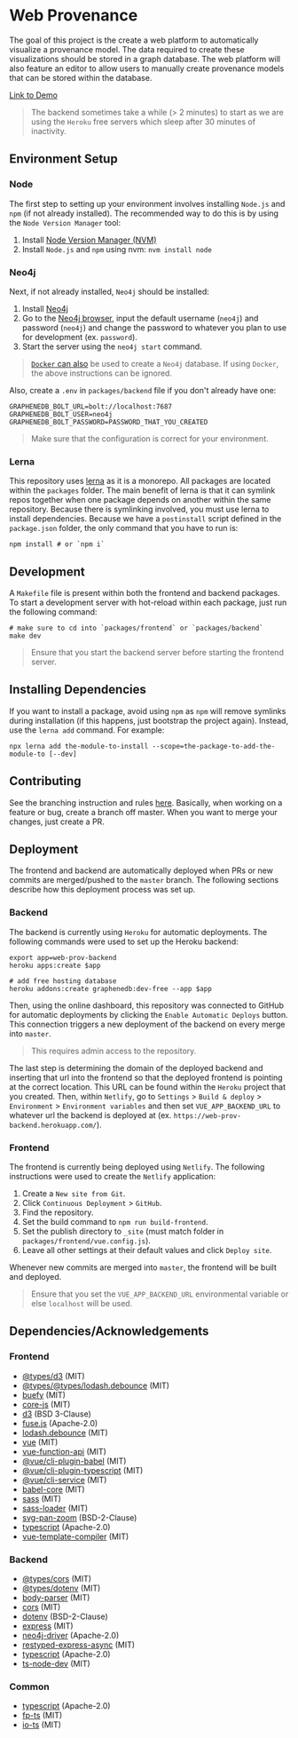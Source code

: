 # Web Provenance
The goal of this project is the create a web platform to automatically visualize a provenance model. The data required to create these visualizations should be stored in a graph database. The web platform will also feature an editor to allow users to manually create provenance models that can be stored within the database.

[Link to Demo](https://infallible-lamarr-e47435.netlify.com/)
> The backend sometimes take a while (> 2 minutes) to start as we are using the `Heroku` free servers which sleep after 30 minutes of inactivity.

## Environment Setup
### Node
The first step to setting up your environment involves installing `Node.js` and `npm` (if not already installed). The recommended way to do this is by using the `Node Version Manager` tool:
1. Install [Node Version Manager (NVM)](https://github.com/nvm-sh/nvm#install--update-script)
1. Install `Node.js` and `npm` using nvm: `nvm install node`

### Neo4j
Next, if not already installed, `Neo4j` should be installed:
1. Install [Neo4j](https://neo4j.com/docs/operations-manual/current/installation/)
1. Go to the [Neo4j browser](http://localhost:7474/browser/), input the default username (`neo4j`) and password (`neo4j`) and change the password to whatever you plan to use for development (ex. `password`).
1. Start the server using the `neo4j start` command.
> [`Docker` can also](https://neo4j.com/developer/docker-run-neo4j/) be used to create a `Neo4j` database. If using `Docker`, the above instructions can be ignored.

Also, create a `.env` in `packages/backend` file if you don't already have one:
```
GRAPHENEDB_BOLT_URL=bolt://localhost:7687
GRAPHENEDB_BOLT_USER=neo4j
GRAPHENEDB_BOLT_PASSWORD=PASSWORD_THAT_YOU_CREATED
```
> Make sure that the configuration is correct for your environment.

### Lerna
This repository uses [lerna](https://lerna.js.org/) as it is a monorepo. All packages are located within the `packages` folder. The main benefit of lerna is that it can symlink repos together when one package depends on another within the same repository. Because there is symlinking involved, you must use lerna to install dependencies. Because we have a `postinstall` script defined in the `package.json` folder, the only command that you have to run is:
```
npm install # or `npm i`
```

## Development
A `Makefile` file is present within both the frontend and backend packages. To start a development server with hot-reload within each package, just run the following command:
```
# make sure to cd into `packages/frontend` or `packages/backend`
make dev
```
> Ensure that you start the backend server before starting the frontend server.

## Installing Dependencies
If you want to install a package, avoid using `npm` as `npm` will remove symlinks during installation (if this happens, just bootstrap the project again). Instead, use the `lerna add` command. For example:
```
npx lerna add the-module-to-install --scope=the-package-to-add-the-module-to [--dev]
```

## Contributing
See the branching instruction and rules [here](https://guides.github.com/introduction/flow/). Basically, when working on a feature or bug, create a branch off master. When you want to merge your changes, just create a PR.

## Deployment
The frontend and backend are automatically deployed when PRs or new commits are merged/pushed to the `master` branch. The following sections describe how this deployment process was set up.

### Backend
The backend is currently using `Heroku` for automatic deployments. The following commands were used to set up the Heroku backend:
```
export app=web-prov-backend
heroku apps:create $app

# add free hosting database
heroku addons:create graphenedb:dev-free --app $app
```

Then, using the online dashboard, this repository was connected to GitHub for automatic deployments by clicking the `Enable Automatic Deploys` button. This connection triggers a new deployment of the backend on every merge into `master`.
> This requires admin access to the repository.

The last step is determining the domain of the deployed backend and inserting that url into the frontend so that the deployed frontend is pointing at the correct location. This URL can be found within the `Heroku` project that you created. Then, within `Netlify`, go to `Settings` > `Build & deploy` > `Environment` > `Environment variables` and then set `VUE_APP_BACKEND_URL` to whatever url the backend is deployed at (ex. `https://web-prov-backend.herokuapp.com/`).

### Frontend
The frontend is currently being deployed using `Netlify`. The following instructions were used to create the `Netlify` application:

1. Create a `New site from Git`.
1. Click `Continuous Deployment` > `GitHub`.
1. Find the repository.
1. Set the build command to `npm run build-frontend`.
1. Set the publish directory to `_site` (must match folder in `packages/frontend/vue.config.js`).
1. Leave all other settings at their default values and click `Deploy site`.

Whenever new commits are merged into `master`, the frontend will be built and deployed.
> Ensure that you set the `VUE_APP_BACKEND_URL` environmental variable or else `localhost` will be used.

## Dependencies/Acknowledgements
### Frontend
- [@types/d3](https://www.npmjs.com/package/@types/d3) (MIT)
- [@types/@types/lodash.debounce](https://www.npmjs.com/package/@types/@types/lodash.debounce) (MIT)
- [buefy](https://www.npmjs.com/package/buefy) (MIT)
- [core-js](https://www.npmjs.com/package/core-js) (MIT)
- [d3](https://www.npmjs.com/package/d3) (BSD 3-Clause)
- [fuse.js](https://www.npmjs.com/package/fuse.js) (Apache-2.0)
- [lodash.debounce](https://www.npmjs.com/package/lodash.debounce) (MIT)
- [vue](https://www.npmjs.com/package/vue) (MIT)
- [vue-function-api](https://www.npmjs.com/package/vue-function-api) (MIT)
- [@vue/cli-plugin-babel](https://www.npmjs.com/package/@vue/cli-plugin-babel) (MIT)
- [@vue/cli-plugin-typescript](https://www.npmjs.com/package/@vue/cli-plugin-typescript) (MIT)
- [@vue/cli-service](https://www.npmjs.com/package/@vue/cli-service) (MIT)
- [babel-core](https://www.npmjs.com/package/babel-core) (MIT)
- [sass](https://www.npmjs.com/package/sass) (MIT)
- [sass-loader](https://www.npmjs.com/package/sass-loader) (MIT)
- [svg-pan-zoom](https://www.npmjs.com/package/svg-pan-zoom) (BSD-2-Clause)
- [typescript](https://www.npmjs.com/package/typescript) (Apache-2.0)
- [vue-template-compiler](https://www.npmjs.com/package/vue-template-compiler) (MIT)

### Backend
- [@types/cors](https://www.npmjs.com/package/@types/cors) (MIT)
- [@types/dotenv](https://www.npmjs.com/package/@types/dotenv) (MIT)
- [body-parser](https://www.npmjs.com/package/body-parser) (MIT)
- [cors](https://www.npmjs.com/package/cors) (MIT)
- [dotenv](https://www.npmjs.com/package/dotenv) (BSD-2-Clause)
- [express](https://www.npmjs.com/package/express) (MIT)
- [neo4j-driver](https://www.npmjs.com/package/neo4j-driver) (Apache-2.0)
- [restyped-express-async](https://www.npmjs.com/package/restyped-express-async) (MIT)
- [typescript](https://www.npmjs.com/package/typescript) (Apache-2.0)
- [ts-node-dev](https://www.npmjs.com/package/ts-node-dev) (MIT)

### Common
- [typescript](https://www.npmjs.com/package/typescript) (Apache-2.0)
- [fp-ts](https://www.npmjs.com/package/fp-ts) (MIT)
- [io-ts](https://www.npmjs.com/package/io-ts) (MIT)

